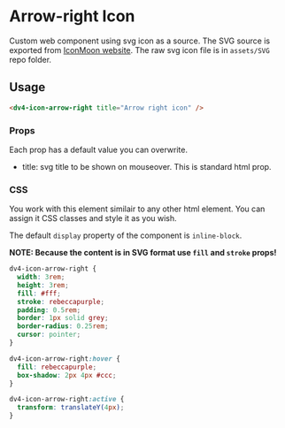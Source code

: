# Arrow-right Icon

Custom web component using svg icon as a source. The SVG source is exported from [IconMoon website](https://icomoon.io/app/#/select). The raw svg icon file is in `assets/SVG` repo folder.

## Usage

```html
<dv4-icon-arrow-right title="Arrow right icon" />
```

### Props

Each prop has a default value you can overwrite.

- title: svg title to be shown on mouseover. This is standard html prop.

### CSS

You work with this element similair to any other html element. You can assign it CSS classes and style it as you wish.

The default `display` property of the component is `inline-block`.

**NOTE: Because the content is in SVG format use `fill` and `stroke` props!**

```css
dv4-icon-arrow-right {
  width: 3rem;
  height: 3rem;
  fill: #fff;
  stroke: rebeccapurple;
  padding: 0.5rem;
  border: 1px solid grey;
  border-radius: 0.25rem;
  cursor: pointer;
}

dv4-icon-arrow-right:hover {
  fill: rebeccapurple;
  box-shadow: 2px 4px #ccc;
}

dv4-icon-arrow-right:active {
  transform: translateY(4px);
}
```
